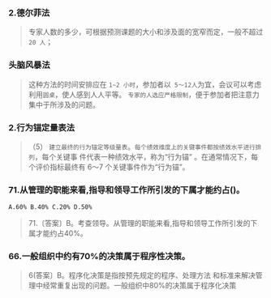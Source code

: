 ### 2.德尔菲法
>   专家人数的多少，可根据预测课题的大小和涉及面的宽窄而定，一般不超过` 20 人`；

### 头脑风暴法
>   这种方法的时间安排应在 `1~2 小时`，参加者以` 5〜12人`为宜，会议可以考虑利用`圆桌`，使人感到人人平等。
`专家的人选应严格限制`，便于参加者把注意力集中于所涉及的问题。

### 2.行为锚定量表法
>   （5） `建立最终的行为锚定等级量表`。`每个绩效维度上的关键事件都按绩效水平进行排列`，每个关键事
件代表一种绩效水平，称为“行为锚” 。在通常情况下，每个评价指标最终有 6～7 个关键事件作为“行为锚”。

### 71.从管理的职能来看,指导和领导工作所引发的下属才能约占()。
    A.60% B.40% C.20% D.50%

>   71.〔答案〕B。考查领导。从管理的职能来看,指导和领导工作所引发的下属才能约占40%。

### 66.一般组织中约有70%的决策属于程序性决策。
>   6(答案〕B。程序化决策是指按预先规定的程序、处理方法
和标准来解决管理中经常重复出现的问题。一般组织中80%的决策属于程序化决策
